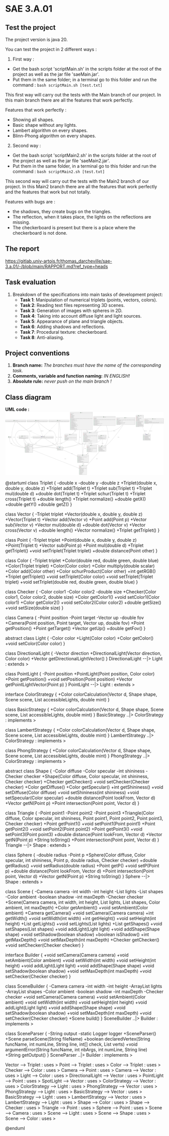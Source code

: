 # SAE 3.A.01

## Test the project

The project version is java 20.

You can test the project in 2 different ways :

1. First way : 
 - Get the bash script 'scriptMain.sh' in the scripts folder at the root of the project as well as the jar file 'saeMain.jar'. 
 - Put them in the same folder; in a terminal go to this folder and run the command : ```bash scriptMain.sh [test.txt]```

This first way will carry out the tests with the Main branch of our project. 
In this main branch there are all the features that work perfectly.

Features that work perfectly :

 - Showing all shapes.  
 - Basic shape without any lights.  
 - Lambert algorithm on every shapes.  
 - Blinn-Phong algorithm on every shapes.




2. Second way : 
 - Get the bash script 'scriptMain2.sh' in the scripts folder at the root of the project as well as the jar file 'saeMain2.jar'.
 - Put them in the same folder, in a terminal go to this folder and run the command : ```bash scriptMain2.sh [test.txt]```


This second way will carry out the tests with the Main2 branch of our project.
In this Main2 branch there are all the features that work perfectly and the features that work but not totally.

Features with bugs are :

 - the shadows, they create bugs on the triangles.
 - The reflection, when it takes place, the lights on the reflections are missing.
 - The checkerboard is present but there is a place where the checkerboard is not done.

## The report

https://gitlab.univ-artois.fr/thomas_darcheville/sae-3.a.01/-/blob/main/RAPPORT.md?ref_type=heads

## Task evaluation
1. Breakdown of the specifications into main tasks of development project:
    - **Task 1**: Manipulation of numerical triplets (points, vectors, colors).
    - **Task 2**: Reading text files representing 3D scenes.
    - **Task 3**: Generation of images with spheres in 2D.
    - **Task 4**: Taking into account diffuse light and light sources.
    - **Task 5**: Appearance of plane and triangle objects.
    - **Task 6**: Adding shadows and reflections.
    - **Task 7**: Procedural texture: checkerboard.
    - **Task 8**: Anti-aliasing.

## Project conventions
1. **Branch name:** *The branches must have the name of the corresponding task.*
2. **Comments, variable and function naming:** *IN ENGLISH!*
3. **Absolute rule:** *never push on the main branch !*

## Class diagram 

**UML code :**
![image.png](./image.png)

@startuml
class Triplet {
  -double x
  -double y
  -double z
  +Triplet(double x, double y, double z)
  +Triplet add(Triplet t)
  +Triplet sub(Triplet t)
  +Triplet mul(double d)
  +double dot(Triplet t)
  +Triplet schur(Triplet t)
  +Triplet cross(Triplet t)
  +double length()
  +Triplet normalize()
  +double getX()
  +double getY()
  +double getZ()
}

class Vector {
  -Triplet triplet
  +Vector(double x, double y, double z)
  +Vector(Triplet t)
  +Vector add(Vector v)
  +Point add(Point p)
  +Vector sub(Vector v)
  +Vector mul(double d)
  +double dot(Vector v)
  +Vector cross(Vector v)
  +double length()
  +Vector normalize()
  +Triplet getTriplet()
}

class Point {
  -Triplet triplet
  +Point(double x, double y, double z)
  +Point(Triplet t)
  +Vector sub(Point p)
  +Point mul(double d)
  +Triplet getTriplet()
  +void setTriplet(Triplet triplet)
  +double distance(Point other)
}

class Color {
  -Triplet triplet
  +Color(double red, double green, double blue)
  +Color(Triplet triplet)
  +Color(Color color)
  +Color multiply(double scalar)
  +Color add(Color other)
  +Color schurProduct(Color other)
  +int getRGB()
  +Triplet getTriplet()
  +void setTriplet(Color color)
  +void setTriplet(Triplet triplet)
  +void setTriplet(double red, double green, double blue)
}

class Checker {
  -Color color1
  -Color color2
  -double size
  +Checker(Color color1, Color color2, double size)
  +Color getColor1()
  +void setColor1(Color color1)
  +Color getColor2()
  +void setColor2(Color color2)
  +double getSize()
  +void setSize(double size)
}

class Camera {
  -Point position
  -Point target
  -Vector up
  -double fov
  +Camera(Point position, Point target, Vector up, double fov)
  +Point getPosition()
  +Point getTarget()
  +Vector getUp()
  +double getFov()
}

abstract class Light {
  -Color color
  +Light(Color color)
  +Color getColor()
  +void setColor(Color color)
}

class DirectionalLight {
  -Vector direction
  +DirectionalLight(Vector direction, Color color)
  +Vector getDirectionalLightVector()
}
DirectionalLight --|> Light : extends >

class PointLight {
  -Point position
  +PointLight(Point position, Color color)
  +Point getPosition()
  +void setPosition(Point position)
  +Vector getPointLightVector(Point p)
}
PointLight --|> Light : extends >

interface ColorStrategy {
  +Color colorCalculation(Vector d, Shape shape, Scene scene, List<Light> accessibleLights, double mint)
}

class BasicStrategy {
  +Color colorCalculation(Vector d, Shape shape, Scene scene, List<Light> accessibleLights, double mint)
}
BasicStrategy ..|> ColorStrategy : implements >

class LambertStrategy {
  +Color colorCalculation(Vector d, Shape shape, Scene scene, List<Light> accessibleLights, double mint)
}
LambertStrategy ..|> ColorStrategy : implements >

class PhongStrategy {
  +Color colorCalculation(Vector d, Shape shape, Scene scene, List<Light> accessibleLights, double mint)
}
PhongStrategy ..|> ColorStrategy : implements >

abstract class Shape {
  -Color diffuse
  -Color specular
  -int shininess
  -Checker checker
  +Shape(Color diffuse, Color specular, int shininess, Checker checker)
  +Checker getChecker()
  +void setChecker(Checker checker)
  +Color getDiffuse()
  +Color getSpecular()
  +int getShininess()
  +void setDiffuse(Color diffuse)
  +void setShininess(int shininess)
  +void setSpecular(Color specular)
  +double distance(Point lookFrom, Vector d)
  +Vector getN(Point p)
  +Point intersection(Point point, Vector d)
}

class Triangle {
  -Point point1
  -Point point2
  -Point point3
  +Triangle(Color diffuse, Color specular, int shininess, Point point1, Point point2, Point point3, Checker checker)
  +Point getPoint1()
  +void setPoint1(Point point1)
  +Point getPoint2()
  +void setPoint2(Point point2)
  +Point getPoint3()
  +void setPoint3(Point point3)
  +double distance(Point lookFrom, Vector d)
  +Vector getN(Point p)
  +String toString()
  +Point intersection(Point point, Vector d)
}
Triangle --|> Shape : extends >

class Sphere {
  -double radius
  -Point p
  +Sphere(Color diffuse, Color specular, int shininess, Point p, double radius, Checker checker)
  +double getRadius()
  +void setRadius(double radius)
  +Point getP()
  +void setP(Point p)
  +double distance(Point lookFrom, Vector d)
  +Point intersection(Point point, Vector d)
  +Vector getN(Point p)
  +String toString()
}
Sphere --|> Shape : extends >

class Scene {
  -Camera camera
  -int width
  -int height
  -List<Light> lights
  -List<Shape> shapes
  -Color ambient
  -boolean shadow
  -int maxDepth
  -Checker checker
  +Scene(Camera camera, int width, int height, List<Light> lights, List<Shape> shapes, Color ambient, int maxDepth)
  +Color getAmbient()
  +void setAmbient(Color ambient)
  +Camera getCamera()
  +void setCamera(Camera camera)
  +int getWidth()
  +void setWidth(int width)
  +int getHeight()
  +void setHeight(int height)
  +List<Light> getLights()
  +void setLights(List<Light> lights)
  +List<Shape> getShapes()
  +void setShapes(List<Shape> shapes)
  +void addLight(Light light)
  +void addShape(Shape shape)
  +void setShadow(boolean shadow)
  +boolean isShadow()
  +int getMaxDepth()
  +void setMaxDepth(int maxDepth)
  +Checker getChecker()
  +void setChecker(Checker checker)
}

interface Builder {
  +void setCamera(Camera camera)
  +void setAmbient(Color ambient)
  +void setWidth(int width)
  +void setHeight(int height)
  +void addLight(Light light)
  +void addShape(Shape shape)
  +void setShadow(boolean shadow)
  +void setMaxDepth(int maxDepth)
  +void setChecker(Checker checker)
}

class SceneBuilder {
  -Camera camera
  -int width
  -int height
  -ArrayList<Light> lights
  -ArrayList<Shape> shapes
  -Color ambient
  -boolean shadow
  -int maxDepth
  -Checker checker
  +void setCamera(Camera camera)
  +void setAmbient(Color ambient)
  +void setWidth(int width)
  +void setHeight(int height)
  +void addLight(Light light)
  +void addShape(Shape shape)
  +void setShadow(boolean shadow)
  +void setMaxDepth(int maxDepth)
  +void setChecker(Checker checker)
  +Scene build()
}
SceneBuilder ..|> Builder : implements >

class SceneParser {
  -String output
  -static Logger logger
  +SceneParser()
  +Scene parseScene(String fileName)
  +boolean declaredVertex(String funcName, int numLine, String line, int[] check, List<Point> verts)
  +void argumentError(String funcName, int nbArgs, int numLine, String line)
  +String getOutput()
}
SceneParser ..|> Builder : implements >

Vector --> Triplet : uses >
Point --> Triplet : uses >
Color --> Triplet : uses >
Checker --> Color : uses >
Camera --> Point : uses >
Camera --> Vector : uses >
Light --> Color : uses >
DirectionalLight --> Vector : uses >
PointLight --> Point : uses >
SpotLight --> Vector : uses >
ColorStrategy --> Vector : uses >
ColorStrategy --> Light : uses >
PhongStrategy --> Vector : uses >
PhongStrategy --> Light : uses >
BasicStrategy --> Vector : uses >
BasicStrategy --> Light : uses >
LambertStrategy --> Vector : uses >
LambertStrategy --> Light : uses >
Shape --> Color : uses >
Shape --> Checker : uses >
Triangle --> Point : uses >
Sphere --> Point : uses >
Scene --> Camera : uses >
Scene --> Light : uses >
Scene --> Shape : uses >
Scene --> Color : uses >

@enduml
